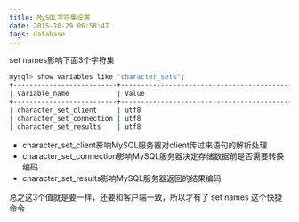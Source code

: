 ```yaml
---
title: MySQL字符集设置
date: 2015-10-29 06:58:47
tags: database
---
```

set names影响下面3个字符集

<!-- more -->

```bash
mysql> show variables like "character_set%";
+--------------------------+------------------------------------------------------+
| Variable_name            | Value                                                |
+--------------------------+------------------------------------------------------+
| character_set_client     | utf8                                                 |
| character_set_connection | utf8                                                 |
| character_set_results    | utf8
```

- character_set_client影响MySQL服务器对client传过来语句的解析处理
- character_set_connection影响MySQL服务器决定存储数据前是否需要转换编码
- character_set_results影响MySQL服务器返回的结果编码

总之这3个值就是要一样，还要和客户端一致，所以才有了 set names 这个快捷命令

